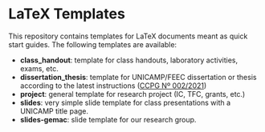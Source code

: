 # LaTeX Templates

This repository contains templates for LaTeX documents meant as quick start guides.
The following templates are available:

- **class\_handout**: template for class handouts, laboratory activities, exams, etc.
- **dissertation\_thesis**: template for UNICAMP/FEEC dissertation or thesis according to the latest instructions ([CCPG Nº 002/2021](http://www3.prpg.gr.unicamp.br/arqpdfnormas/insccpg002_2021.pdf))
- **project**: general template for research project (IC, TFC, grants, etc.)
- **slides**: very simple slide template for class presentations with a UNICAMP title page.
- **slides-gemac**: slide template for our research group.
